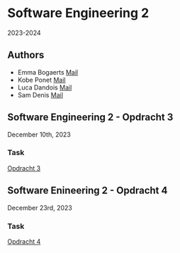# Software Engineering 2

2023-2024

## Authors

* Emma Bogaerts [Mail](mailto:emma.bogaerts.2@student.kdg.be)
* Kobe Ponet [Mail](mailto:kobe.ponet@student.kdg.be)
* Luca Dandois [Mail](mailto:luca.dandois@student.kdg.be)
* Sam Denis [Mail](mailto:sam.denis@student.kdg.be)

## Software Engineering 2 - Opdracht 3

December 10th, 2023

### Task

[Opdracht 3](https://canvas.kdg.be/courses/42929/assignments/165551)

## Software Enineering 2 - Opdracht 4

December 23rd, 2023

### Task

[Opdracht 4](https://canvas.kdg.be/courses/42929/assignments/165558)